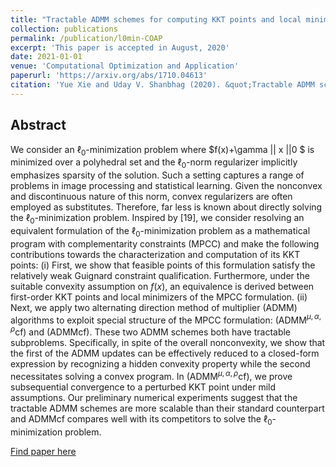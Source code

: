 ```yaml
---
title: "Tractable ADMM schemes for computing KKT points and local minimizers for $l_0$-minimization problems"
collection: publications
permalink: /publication/l0min-COAP
excerpt: 'This paper is accepted in August, 2020'
date: 2021-01-01
venue: 'Computational Optimization and Application'
paperurl: 'https://arxiv.org/abs/1710.04613'
citation: 'Yue Xie and Uday V. Shanbhag (2020). &quot;Tractable ADMM schemes for computing KKT points and local minimizers for $\ell_0$-minimization problems.&quot; <i>Computational Optimization and Application</i>.'
---
```

## Abstract

We consider an $\ell_0$-minimization problem where $f(x)+\gamma || x ||0 $ is minimized over a polyhedral set and the $\ell_0$-norm regularizer implicitly emphasizes sparsity of the solution. Such a setting captures a range of problems in image processing and statistical learning. Given the nonconvex and discontinuous nature of this norm, convex regularizers are often employed as substitutes. Therefore, far less is known about directly solving the $\ell_0$-minimization problem. Inspired by [19], we consider resolving an equivalent formulation of the $\ell_0$-minimization problem as a mathematical program with complementarity constraints (MPCC) and make the following contributions towards the characterization and computation of its KKT points: (i) First, we show that feasible points of this formulation satisfy the relatively weak Guignard constraint qualification. Furthermore, under the suitable convexity assumption on $f(x)$, an equivalence is derived between first-order KKT points and local minimizers of the MPCC formulation. (ii) Next, we apply two alternating direction method of multiplier (ADMM) algorithms to exploit special structure of the MPCC formulation: (ADMM$^{\mu,\alpha,\rho}$cf) and (ADMMcf). These two ADMM schemes both have tractable subproblems. Specifically, in spite of the overall nonconvexity, we show that the first of the ADMM updates can be effectively reduced to a closed-form expression by recognizing a hidden convexity property while the second necessitates solving a convex program. In (ADMM$^{\mu,\alpha,\rho}$cf), we prove subsequential convergence to a perturbed KKT point under mild assumptions. Our preliminary numerical experiments suggest that the tractable ADMM schemes are more scalable than their standard counterpart and ADMMcf compares well with its competitors to solve the $\ell_0$-minimization problem.

[Find paper here](https://arxiv.org/abs/1710.04613)
